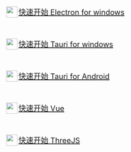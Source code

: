 <p align="left" style="font-size:20px;">
    <a  href="https://github.com/TogetherYear/EVV">
        <img style="width:30px;height:30px;" align="left" src="https://www.electronjs.org/zh/assets/img/favicon.ico"  />
        快速开始 Electron for windows
    </a>
</p>
<br/>
<p align="left" style="font-size:20px;"> 
    <a  href="https://github.com/TogetherYear/TVV">
        <img style="width:30px;height:30px;" align="left" src="https://tauri.app/favicon.svg"  />
        快速开始 Tauri for windows
    </a>
</p>
<br/>
<p align="left" style="font-size:20px;">
    <a  href="https://github.com/TogetherYear/TVVA">
        <img style="width:30px;height:30px;" align="left" src="https://tauri.app/favicon.svg"  />
        快速开始 Tauri for Android
    </a>
</p>
<br/>
<p align="left" style="font-size:20px;"> 
    <a  href="https://github.com/TogetherYear/VV">
        <img style="width:30px;height:30px;"  align="left" src="https://cn.vuejs.org/logo.svg"  />
        快速开始 Vue
    </a>
</p>
<br/>
<p align="left" style="font-size:20px;"> 
    <a  href="https://github.com/TogetherYear/Simple-Three">
        <img style="width:30px;height:30px;" align="left" src="https://threejs.org/files/favicon_white.ico"  />
        快速开始 ThreeJS
    </a>
</p>